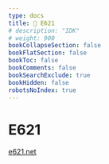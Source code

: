 ```yaml
---
type: docs
title: 🔷 E621
# description: "IDK"
# weight: 900
bookCollapseSection: false
bookFlatSection: false
bookToc: false
bookComments: false
bookSearchExclude: true
bookHidden: false
robotsNoIndex: true
---
```


# E621

[e621.net](https://e621.net?nt)
